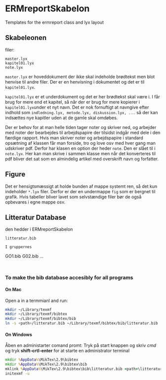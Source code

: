 ERMreportSkabelon
=================

Templates for the ermreport class and lyx layout

## Skabeleonen

filer:

```
master.lyx
kapitel01.lyx
note.lyx
```

```master.lyx``` er hoveddokument der ikke skal indeholde brødtekst men blot henvise til andre filer. Der er en henvisning i dokumentet og det er til ```kapitel01.lyx```.

```kapitel01.lyx``` er et underdokument og det er her brødtekst skal være i. I får brug for mere end et kapitel, så når der er brug for mere kopierer i ```kapitel01.lyx```under et nyt navn. Det er nok fornuftigt at navngive efter indhold som ```indledning.lyx, metode.lyx, diskussion.lyx, ...``` så der kan indsættes nye kapitler uden at de gamle skal omdøbes.

Der er behov for at man helle tiden tager noter og skriver ned, og arbejder med noter der bearbejdes til arbejdspapire der tilsidst indgår med dele i den færdige rapport. Hvis man skriver noter og arbejdspapire i standard opsætning af klassen får man forside, tro og love osv med hver gang man udskriver pdf. Derfor har klasen en option der heder ```note```. Den er slået til i ```note.lyx```. Her kan man skrive i sammen klasse men når det konverteres til pdf bliver det sat som en almindelig artikel med overskrift navn og forfatter.

## Figure

Det er hensigtsmæssigt at holde bunden af mappe systemt ren, så det kun indeholder ```*.lyx``` filer. Derfor er der en undermappe ```fig``` som er bergnet til grafik. Hvis tabeller bliver lavet som selvstændige filer bør de også opbevares i egne mappe osv.

## Litteratur Database 

den hedder i ERMreportSkabelon
```
litteratur.bib 

I gruppernes 

```
GO1.bib
G02.bib
...
```


```

### To make the bib database accesibly for all programs

#### On Mac
Open a in a termmianl and run:

```sh
mkdir ~/Library/texmf
mkdir ~/Library/texmf/bibtex
mkdir ~/Library/texmf/bibtex/bib
ln -s <path>/litteratur.bib ~/Library/texmf/bibtex/bib/litteratur.bib
```

#### On Windows

Åben en administarter comand promt: Tryk på start knappen og skriv _cmd_ og tryk __shift-crtl-enter__ for at starte en administrator terminal

```bat
mkdir %AppData%\MikTex\2.9\bibtex
mkdir %AppData%\MikTex\2.9\bibtex\bib
mklink %AppData%\MikTex\2.9\bibtex\bib\litteratur.bib <path>\litteratur.bib
initexmf -u
```



